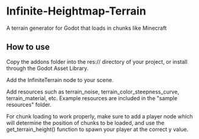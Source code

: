 # Infinite-Heightmap-Terrain
 A terrain generator for Godot that loads in chunks like Minecraft

## How to use
Copy the addons folder into the res:// directory of your project, or install through the Godot Asset Library.

Add the InfiniteTerrain node to your scene.

Add resources such as terrain_noise, terrain_color_steepness_curve, terrain_material, etc. Example resources are included in the "sample resources" folder.

For chunk loading to work properly, make sure to add a player node which will determine the position of chunks to be loaded, and use the get_terrain_height() function to spawn your player at the correct y value.
